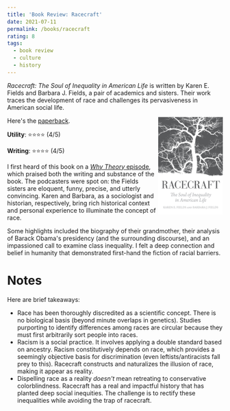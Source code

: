```yaml
---
title: 'Book Review: Racecraft'
date: 2021-07-11
permalink: /books/racecraft
rating: 8
tags:
  - book review
  - culture
  - history
---
```


*Racecraft: The Soul of Inequality in American Life* is written by Karen E. Fields and Barbara J. Fields, a pair of academics and sisters. Their work traces the development of race and challenges its pervasiveness in American social life.

<img align="right" width="30%" src="/images/books/racecraft.jpg">

Here's the [paperback](https://www.amazon.com/Noise-Human-Judgment-Daniel-Kahneman/dp/0316451401).

**Utility**: ⭐⭐⭐⭐ (4/5)

**Writing**: ⭐⭐⭐⭐ (4/5)

I first heard of this book on a [*Why Theory* episode](https://podcasts.apple.com/us/podcast/psychoanalysis-and-racism/id1299863834?i=1000428528891), which praised both the writing and substance of the book. The podcasters were spot on: the Fields sisters are eloquent, funny, precise, and utterly convincing. Karen and Barbara, as a sociologist and historian, respectively, bring rich historical context and personal experience to illuminate the concept of race.

Some highlights included the biography of their grandmother, their analysis of Barack Obama's presidency (and the surrounding discourse), and an impassioned call to examine class inequality. I felt a deep connection and belief in humanity that demonstrated first-hand the fiction of racial barriers.

Notes
===

Here are brief takeaways:

- Race has been thoroughly discredited as a scientific concept. There is no biological basis (beyond minute overlaps in genetics). Studies purporting to identify differences among races are circular because they must first arbitrarily sort people into races.
- Racism is a social practice. It involves applying a double standard based on ancestry. Racism constitutively depends on race, which provides a seemingly objective basis for discrimination (even leftists/antiracists fall prey to this). Racecraft constructs and naturalizes the illusion of race, making it appear as reality.
- Dispelling race as a reality *doesn't* mean retreating to conservative colorblindness. Racecraft has a real and impactful history that has planted deep social inequities. The challenge is to rectify these inequalities while avoiding the trap of racecraft.
